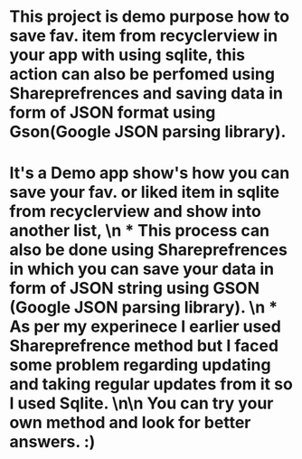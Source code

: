 # This project is demo purpose how to save fav. item from recyclerview in your app with using sqlite, this action can also be perfomed using Shareprefrences and saving data in form of JSON format using Gson(Google JSON parsing library). 
# It's a Demo app show's how you can save your fav. or liked item in sqlite from recyclerview and show into another list, \n * This process can also be done using Shareprefrences in which you can save your data in form of JSON string using GSON (Google JSON parsing library). \n * As per my experinece I earlier used Shareprefrence method but I faced some problem regarding updating and taking regular updates from it so I used Sqlite. \n\n You can try your own method and look for better answers. :) 
